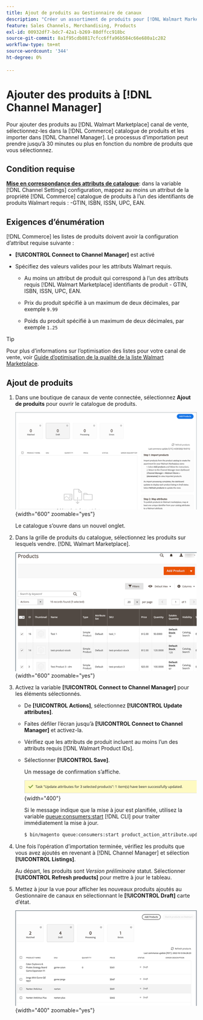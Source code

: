 ```yaml
---
title: Ajout de produits au Gestionnaire de canaux
description: "Créer un assortiment de produits pour [!DNL Walmart Marketplace] ventes en ajoutant les produits du catalogue au canal de vente configuré dans le Gestionnaire de canaux."
feature: Sales Channels, Merchandising, Products
exl-id: 00932df7-bdc7-42a1-b269-88dffcc918bc
source-git-commit: 8a1f95cdb8817cfcc6ffa96b584c66e680a1c282
workflow-type: tm+mt
source-wordcount: '344'
ht-degree: 0%

---
```



# Ajouter des produits à [!DNL Channel Manager]

Pour ajouter des produits au [!DNL Walmart Marketplace] canal de vente, sélectionnez-les dans la [!DNL Commerce] catalogue de produits et les importer dans [!DNL Channel Manager].
Le processus d’importation peut prendre jusqu’à 30 minutes ou plus en fonction du nombre de produits que vous sélectionnez.

## Condition requise

**[Mise en correspondance des attributs de catalogue](map-catalog-attributes.md)**: dans la variable [!DNL Channel Settings] configuration, mappez au moins un attribut de la propriété [!DNL Commerce] catalogue de produits à l’un des identifiants de produits Walmart requis : -GTIN, ISBN, ISSN, UPC, EAN.

## Exigences d’énumération

[!DNL Commerce] les listes de produits doivent avoir la configuration d’attribut requise suivante :

- **[!UICONTROL Connect to Channel Manager]** est activé

- Spécifiez des valeurs valides pour les attributs Walmart requis.

   - Au moins un attribut de produit qui correspond à l’un des attributs requis [!DNL Walmart Marketplace] identifiants de produit - GTIN, ISBN, ISSN, UPC, EAN.

   - Prix du produit spécifié à un maximum de deux décimales, par exemple `9.99`

   - Poids du produit spécifié à un maximum de deux décimales, par exemple `1.25`

>[!TIP]
>
>Pour plus d’informations sur l’optimisation des listes pour votre canal de vente, voir [Guide d’optimisation de la qualité de la liste Walmart Marketplace](https://marketplace.walmart.com/wp-content/uploads/2020/09/WMP_listing_quality_optimization_guide.pdf).

## Ajout de produits

1. Dans une boutique de canaux de vente connectée, sélectionnez **Ajout de produits** pour ouvrir le catalogue de produits.

   ![Ajout de produits à la boutique de canaux de vente](assets/add-initial-products-to-connected-channel.png){width="600" zoomable="yes"}

   Le catalogue s’ouvre dans un nouvel onglet.

1. Dans la grille de produits du catalogue, sélectionnez les produits sur lesquels vendre. [!DNL Walmart Marketplace].

   ![Envoi de produits à la boutique de canaux de vente](assets/select-products-from-catalog.png){width="600" zoomable="yes"}

1. Activez la variable **[!UICONTROL Connect to Channel Manager]** pour les éléments sélectionnés.

   - De **[!UICONTROL Actions]**, sélectionnez **[!UICONTROL Update attributes]**.

   - Faites défiler l’écran jusqu’à **[!UICONTROL Connect to Channel Manager]** et activez-la.

   - Vérifiez que les attributs de produit incluent au moins l’un des attributs requis [!DNL Walmart Product IDs].

   - Sélectionner **[!UICONTROL Save]**.

     Un message de confirmation s’affiche.

     ![Message de confirmation d’importation de produit du catalogue au canal de vente](assets/product-import-from-catalog-confirmation.png){width="400"}

     Si le message indique que la mise à jour est planifiée, utilisez la variable [queue:consumers:start](https://experienceleague.adobe.com/docs/commerce-operations/configuration-guide/cli/start-message-queues.html) [!DNL CLI] pour traiter immédiatement la mise à jour.

     ```bash
     $ bin/magento queue:consumers:start product_action_attribute.update
     ```

1. Une fois l’opération d’importation terminée, vérifiez les produits que vous avez ajoutés en revenant à [!DNL Channel Manager] et sélection **[!UICONTROL Listings]**.

   Au départ, les produits sont *Version préliminaire* statut. Sélectionner **[!UICONTROL Refresh products]** pour mettre à jour le tableau.

1. Mettez à jour la vue pour afficher les nouveaux produits ajoutés au Gestionnaire de canaux en sélectionnant le **[!UICONTROL Draft]** carte d’état.

   ![Produits importés sur le canal de vente connecté](assets/products-in-marketplace-sales-channel.png){width="400" zoomable="yes"}


